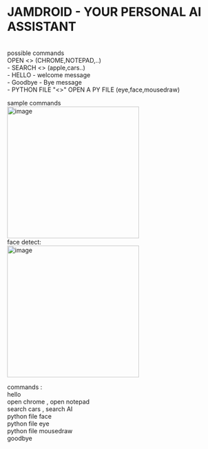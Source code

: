 <h1> JAMDROID - YOUR PERSONAL AI ASSISTANT </h1>
<br>
possible commands <br>
OPEN <<APPLICATION>> (CHROME,NOTEPAD,..)<br>
    - SEARCH <<WHAT>> (apple,cars..)<br>
    - HELLO - welcome  message <br> 
    - Goodbye - Bye message <br>
    - PYTHON FILE "<<FILENAME>>" OPEN A PY FILE (eye,face,mousedraw) 


sample commands <br>
<img width="306" alt="image" src="https://github.com/hedge-hog-23/POAI-Jamdroid/assets/123928930/8aee32a8-86dd-4599-bdef-8176c756109f"><br>
face detect: <br>
<img width="306" alt="image" src="https://github.com/hedge-hog-23/POAI-Jamdroid/assets/123928930/39a1f7bb-262e-4877-9fb2-23466372390a"><br>

commands :<br>
hello <br>
open chrome , open notepad  <br>
search cars , search AI  <br>
python file face  <br>
python file eye  <br>
python file mousedraw  <br>
goodbye  <br>



